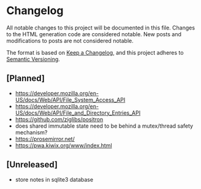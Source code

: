 # Changelog

All notable changes to this project will be documented in this file.
Changes to the HTML generation code are considered notable. New posts and
modifications to posts are not considered notable.

The format is based on [Keep a Changelog](https://keepachangelog.com/en/1.0.0/),
and this project adheres to [Semantic Versioning](https://semver.org/spec/v2.0.0.html).

## [Planned]

- https://developer.mozilla.org/en-US/docs/Web/API/File_System_Access_API
- https://developer.mozilla.org/en-US/docs/Web/API/File_and_Directory_Entries_API
- https://github.com/ziglibs/positron
- does shared immutable state need to be behind a mutex/thread safety mechanism?
- https://prosemirror.net/
- https://pwa.kiwix.org/www/index.html

## [Unreleased]

- store notes in sqlite3 database
